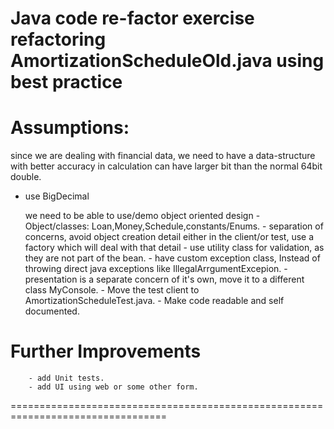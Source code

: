 Java code re-factor exercise refactoring AmortizationScheduleOld.java using best practice
=============================================================================

Assumptions:
=============
since we are dealing with financial data, we need to have a data-structure
with better accuracy in calculation can have larger bit than the normal 64bit double.
- use BigDecimal
     
     we need to be able to use/demo object oriented design
       - Object/classes: Loan,Money,Schedule,constants/Enums.
       - separation of concerns, avoid object creation detail either in the client/or test,
         use a factory which will deal with that detail
       - use utility class for validation, as they are not part of the bean.
       - have custom exception class, Instead of throwing direct java exceptions like IllegalArrgumentExcepion.
       - presentation is a separate concern of it's own, move it to a different class MyConsole.
       - Move the test client to AmortizationScheduleTest.java.
       - Make code readable and self documented.
       
Further Improvements
=======================
        - add Unit tests.
        - add UI using web or some other form.
=================================================================================
